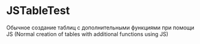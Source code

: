 # JSTableTest
Обычное создание таблиц с дополнительными функциями при помощи JS (Normal creation of tables with additional functions using JS)
